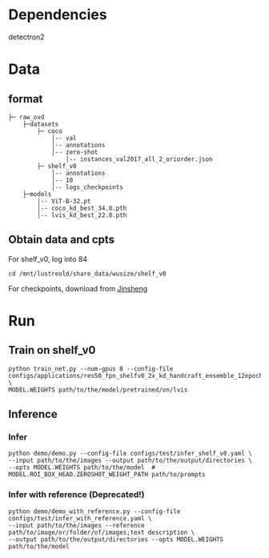 # Dependencies
detectron2
# Data
## format
```
├─ raw_ovd
    ├─datasets
        ├─ coco
            │-- val
            │-- annotations
            │-- zero-shot
                │-- instances_val2017_all_2_oriorder.json
        ├─ shelf_v0
            │-- annotations
            │-- 10
            │-- logs_checkpoints
    ├─models
        │-- ViT-B-32.pt
        │-- coco_kd_best_34.0.pth
        │-- lvis_kd_best_22.8.pth
```
## Obtain data and cpts
For shelf_v0, log into 84
```
cd /mnt/lustreold/share_data/wusize/shelf_v0
```

For checkpoints, download from
[Jinsheng](https://connecthkuhk-my.sharepoint.com/:f:/g/personal/js20_connect_hku_hk/EingbMkSjIZKu8PObuGte_wBTPGOeV5M88C_Xq34qewiNQ?e=JtHRYv)


# Run
## Train on shelf_v0
```
python train_net.py --num-gpus 8 --config-file configs/applications/res50_fpn_shelfv0_2x_kd_handcraft_ensemble_12epochs.yaml \
MODEL.WEIGHTS path/to/the/model/pretrained/on/lvis
```
## Inference
### Infer
```
python demo/demo.py --config-file configs/test/infer_shelf_v0.yaml \
--input path/to/the/images --output path/to/the/output/directories \
--opts MODEL.WEIGHTS path/to/the/model  # MODEL.ROI_BOX_HEAD.ZEROSHOT_WEIGHT_PATH path/to/prompts
```
### Infer with reference  (Deprecated!)
```
python demo/demo_with_reference.py --config-file configs/test/infer_with_reference.yaml \
--input path/to/the/images --reference path/to/image/or/folder/of/images;text description \
--output path/to/the/output/directories --opts MODEL.WEIGHTS path/to/the/model
```
